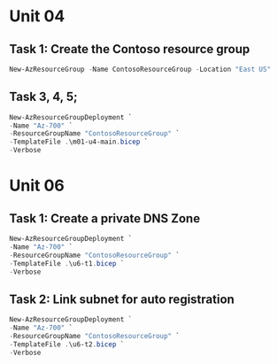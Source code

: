 # Unit 04
## Task 1: Create the Contoso resource group
```Powershell
New-AzResourceGroup -Name ContosoResourceGroup -Location "East US"
```

## Task 3, 4, 5;
```Powershell
New-AzResourceGroupDeployment `
-Name "Az-700" `
-ResourceGroupName "ContosoResourceGroup" `
-TemplateFile .\m01-u4-main.bicep `
-Verbose
```

# Unit 06
## Task 1: Create a private DNS Zone
```Powershell
New-AzResourceGroupDeployment `
-Name "Az-700" `
-ResourceGroupName "ContosoResourceGroup" `
-TemplateFile .\u6-t1.bicep `
-Verbose
```

## Task 2: Link subnet for auto registration
```Powershell
New-AzResourceGroupDeployment `
-Name "Az-700" `
-ResourceGroupName "ContosoResourceGroup" `
-TemplateFile .\u6-t2.bicep `
-Verbose
```

